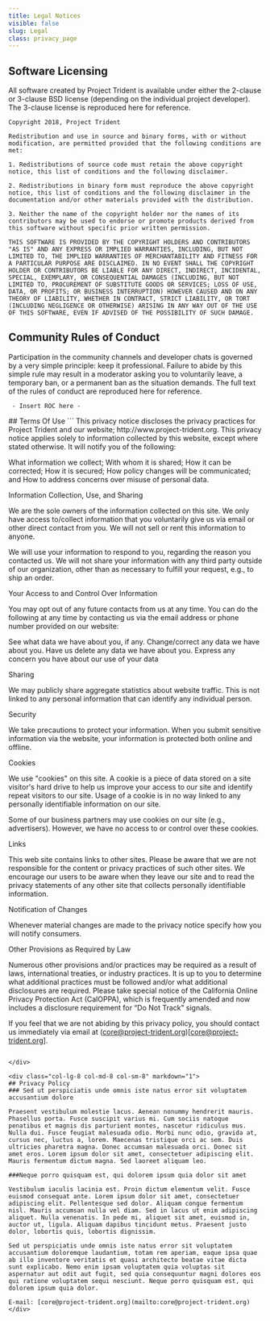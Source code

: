 ```yaml
---
title: Legal Notices
visible: false
slug: Legal
class: privacy_page
---
```


## Software Licensing
All software created by Project Trident is available under either the 2-clause or 3-clause BSD license (depending on the individual project developer). The 3-clause license is reproduced here for reference.

```
Copyright 2018, Project Trident

Redistribution and use in source and binary forms, with or without modification, are permitted provided that the following conditions are met:

1. Redistributions of source code must retain the above copyright notice, this list of conditions and the following disclaimer.

2. Redistributions in binary form must reproduce the above copyright notice, this list of conditions and the following disclaimer in the documentation and/or other materials provided with the distribution.

3. Neither the name of the copyright holder nor the names of its contributors may be used to endorse or promote products derived from this software without specific prior written permission.

THIS SOFTWARE IS PROVIDED BY THE COPYRIGHT HOLDERS AND CONTRIBUTORS "AS IS" AND ANY EXPRESS OR IMPLIED WARRANTIES, INCLUDING, BUT NOT LIMITED TO, THE IMPLIED WARRANTIES OF MERCHANTABILITY AND FITNESS FOR A PARTICULAR PURPOSE ARE DISCLAIMED. IN NO EVENT SHALL THE COPYRIGHT HOLDER OR CONTRIBUTORS BE LIABLE FOR ANY DIRECT, INDIRECT, INCIDENTAL, SPECIAL, EXEMPLARY, OR CONSEQUENTIAL DAMAGES (INCLUDING, BUT NOT LIMITED TO, PROCUREMENT OF SUBSTITUTE GOODS OR SERVICES; LOSS OF USE, DATA, OR PROFITS; OR BUSINESS INTERRUPTION) HOWEVER CAUSED AND ON ANY THEORY OF LIABILITY, WHETHER IN CONTRACT, STRICT LIABILITY, OR TORT (INCLUDING NEGLIGENCE OR OTHERWISE) ARISING IN ANY WAY OUT OF THE USE OF THIS SOFTWARE, EVEN IF ADVISED OF THE POSSIBILITY OF SUCH DAMAGE.
```

## Community Rules of Conduct
Participation in the community channels and developer chats is governed by a very simple principle: keep it professional. Failure to abide by this simple rule may result in a moderator asking you to voluntarily leave, a temporary ban, or a permanent ban as the situation demands. The full text of the rules of conduct are reproduced here for reference.

```
 - Insert ROC here -
```

<div class="col-lg-4 col-md-4 col-sm-4" markdown="1">
## Terms Of Use
```
This privacy notice discloses the privacy practices for Project Trident and our website; http://www.project-trident.org. This privacy notice applies solely to information collected by this website, except where stated otherwise. It will notify you of the following:

What information we collect;
With whom it is shared;
How it can be corrected;
How it is secured;
How policy changes will be communicated; and
How to address concerns over misuse of personal data.
 

Information Collection, Use, and Sharing 

We are the sole owners of the information collected on this site. We only have access to/collect information that you voluntarily give us via email or other direct contact from you. We will not sell or rent this information to anyone. 

We will use your information to respond to you, regarding the reason you contacted us. We will not share your information with any third party outside of our organization, other than as necessary to fulfill your request, e.g., to ship an order.

Your Access to and Control Over Information 

You may opt out of any future contacts from us at any time. You can do the following at any time by contacting us via the email address or phone number provided on our website:

See what data we have about you, if any.
Change/correct any data we have about you.
Have us delete any data we have about you.
Express any concern you have about our use of your data
 

Sharing 

We may publicly share aggregate statistics about website traffic. This is not linked to any personal information that can identify any individual person.

Security 

We take precautions to protect your information. When you submit sensitive information via the website, your information is protected both online and offline.

Cookies 

We use "cookies" on this site. A cookie is a piece of data stored on a site visitor's hard drive to help us improve your access to our site and identify repeat visitors to our site. Usage of a cookie is in no way linked to any personally identifiable information on our site.

Some of our business partners may use cookies on our site (e.g., advertisers). However, we have no access to or control over these cookies.

Links 

This web site contains links to other sites. Please be aware that we are not responsible for the content or privacy practices of such other sites. We encourage our users to be aware when they leave our site and to read the privacy statements of any other site that collects personally identifiable information.

Notification of Changes

Whenever material changes are made to the privacy notice specify how you will notify consumers.

Other Provisions as Required by Law

Numerous other provisions and/or practices may be required as a result of laws, international treaties, or industry practices. It is up to you to determine what additional practices must be followed and/or what additional disclosures are required. Please take special notice of the California Online Privacy Protection Act (CalOPPA), which is frequently amended and now includes a disclosure requirement for “Do Not Track” signals.

If you feel that we are not abiding by this privacy policy, you should contact us immediately via email at (core@project-trident.org)[core@project-trident.org].
```

</div>   

<div class="col-lg-8 col-md-8 col-sm-8" markdown="1">
## Privacy Policy
### Sed ut perspiciatis unde omnis iste natus error sit voluptatem accusantium dolore

Praesent vestibulum molestie lacus. Aenean nonummy hendrerit mauris. Phasellus porta. Fusce suscipit varius mi. Cum sociis natoque penatibus et magnis dis parturient montes, nascetur ridiculus mus. Nulla dui. Fusce feugiat malesuada odio. Morbi nunc odio, gravida at, cursus nec, luctus a, lorem. Maecenas tristique orci ac sem. Duis ultricies pharetra magna. Donec accumsan malesuada orci. Donec sit amet eros. Lorem ipsum dolor sit amet, consectetuer adipiscing elit. Mauris fermentum dictum magna. Sed laoreet aliquam leo.

###Neque porro quisquam est, qui dolorem ipsum quia dolor sit amet

Vestibulum iaculis lacinia est. Proin dictum elementum velit. Fusce euismod consequat ante. Lorem ipsum dolor sit amet, consectetuer adipiscing elit. Pellentesque sed dolor. Aliquam congue fermentum nisl. Mauris accumsan nulla vel diam. Sed in lacus ut enim adipiscing aliquet. Nulla venenatis. In pede mi, aliquet sit amet, euismod in, auctor ut, ligula. Aliquam dapibus tincidunt metus. Praesent justo dolor, lobortis quis, lobortis dignissim.

Sed ut perspiciatis unde omnis iste natus error sit voluptatem accusantium doloremque laudantium, totam rem aperiam, eaque ipsa quae ab illo inventore veritatis et quasi architecto beatae vitae dicta sunt explicabo. Nemo enim ipsam voluptatem quia voluptas sit aspernatur aut odit aut fugit, sed quia consequuntur magni dolores eos qui ratione voluptatem sequi nesciunt. Neque porro quisquam est, qui dolorem ipsum quia dolor.

E-mail: [core@project-trident.org](mailto:core@project-trident.org)
</div> 
